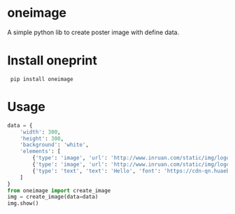 # oneimage
A simple python lib to create poster image with define data.

Install oneprint
===============
```
 pip install oneimage
```

Usage
===============
```python
data = {
    'width': 300,
    'height': 300,
    'background': 'white',
    'elements': [
        {'type': 'image', 'url': 'http://www.inruan.com/static/img/logo.png', 'left': 0, 'top': 0, 'width': 100, 'height': 100},
        {'type': 'image', 'url': 'http://www.inruan.com/static/img/logo.png', 'left': 200, 'top': 200, 'width': 100, 'height': 100},
        {'type': 'text', 'text': 'Hello', 'font': 'https://cdn-qn.huaeb.com/ifarm/20200305/WeiRuanYaHei-1.ttf', 'left': 0, 'top': 100, 'width': 300, 'size': 20, 'height': 100, 'align': 'center', 'vertical': 'center', 'color': 'black'}
    ]
}
from oneimage import create_image
img = create_image(data=data)
img.show()
```
